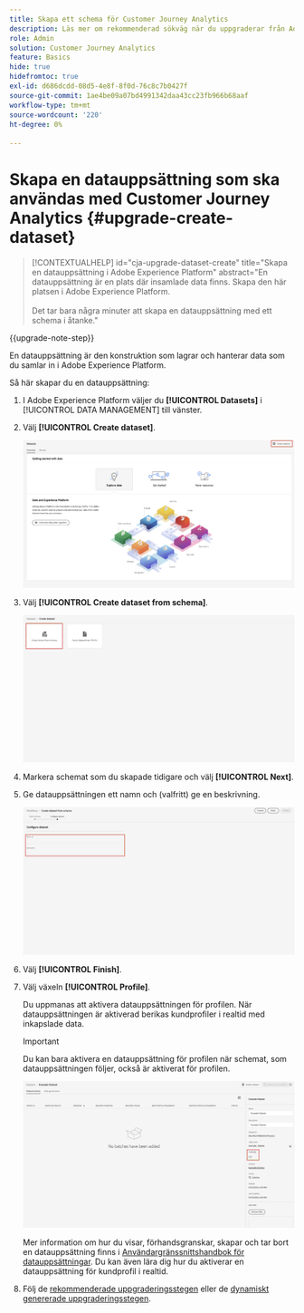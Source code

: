 ```yaml
---
title: Skapa ett schema för Customer Journey Analytics
description: Läs mer om rekommenderad sökväg när du uppgraderar från Adobe Analytics till Customer Journey Analytics
role: Admin
solution: Customer Journey Analytics
feature: Basics
hide: true
hidefromtoc: true
exl-id: d686dcdd-08d5-4e8f-8f0d-76c8c7b0427f
source-git-commit: 1ae4be09a07bd4991342daa43cc23fb966b68aaf
workflow-type: tm+mt
source-wordcount: '220'
ht-degree: 0%

---
```


# Skapa en datauppsättning som ska användas med Customer Journey Analytics {#upgrade-create-dataset}

<!-- markdownlint-disable MD034 -->

>[!CONTEXTUALHELP]
>id="cja-upgrade-dataset-create"
>title="Skapa en datauppsättning i Adobe Experience Platform"
>abstract="En datauppsättning är en plats där insamlade data finns. Skapa den här platsen i Adobe Experience Platform.<br><br>Det tar bara några minuter att skapa en datauppsättning med ett schema i åtanke."

<!-- markdownlint-enable MD034 -->

{{upgrade-note-step}}

<!-- Should we single source this instead of duplicate it? The following steps were copied from: /help/data-ingestion/aepwebsdk.md-->

En datauppsättning är den konstruktion som lagrar och hanterar data som du samlar in i Adobe Experience Platform.

Så här skapar du en datauppsättning:

1. I Adobe Experience Platform väljer du **[!UICONTROL Datasets]** i [!UICONTROL DATA MANAGEMENT] till vänster.

1. Välj **[!UICONTROL Create dataset]**.

   ![Skapa datauppsättning](assets/create-dataset.png)

1. Välj **[!UICONTROL Create dataset from schema]**.

   ![Skapa datauppsättning från schema](assets/create-dataset-from-schema.png)

1. Markera schemat som du skapade tidigare och välj **[!UICONTROL Next]**.

1. Ge datauppsättningen ett namn och (valfritt) ge en beskrivning.

   ![Namndatauppsättning](assets/name-your-datatest.png)

1. Välj **[!UICONTROL Finish]**.

1. Välj växeln **[!UICONTROL Profile]**.

   Du uppmanas att aktivera datauppsättningen för profilen. När datauppsättningen är aktiverad berikas kundprofiler i realtid med inkapslade data.

   >[!IMPORTANT]
   >
   >    Du kan bara aktivera en datauppsättning för profilen när schemat, som datauppsättningen följer, också är aktiverat för profilen.

   ![Aktivera schema för profilen](assets/aepwebsdk-dataset-profile.png)

   Mer information om hur du visar, förhandsgranskar, skapar och tar bort en datauppsättning finns i [Användargränssnittshandbok för datauppsättningar](https://experienceleague.adobe.com/docs/experience-platform/catalog/datasets/user-guide.html). Du kan även lära dig hur du aktiverar en datauppsättning för kundprofil i realtid.

1. Följ de [rekommenderade uppgraderingsstegen](/help/getting-started/cja-upgrade/cja-upgrade-recommendations.md#recommended-upgrade-steps-for-most-organizations) eller de [dynamiskt genererade uppgraderingsstegen](https://gigazelle.github.io/cja-ttv/).
